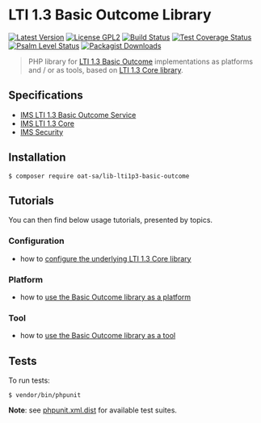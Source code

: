# LTI 1.3 Basic Outcome Library

[![Latest Version](https://img.shields.io/github/tag/oat-sa/lib-lti1p3-basic-outcome.svg?style=flat&label=release)](https://github.com/oat-sa/lib-lti1p3-basic-outcome/tags)
[![License GPL2](http://img.shields.io/badge/licence-GPL%202.0-blue.svg)](http://www.gnu.org/licenses/gpl-2.0.html)
[![Build Status](https://github.com/oat-sa/lib-lti1p3-basic-outcome/actions/workflows/build.yaml/badge.svg?branch=master)](https://github.com/oat-sa/lib-lti1p3-basic-outcome/actions)
[![Test Coverage Status](https://coveralls.io/repos/github/oat-sa/lib-lti1p3-basic-outcome/badge.svg?branch=master)](https://coveralls.io/github/oat-sa/lib-lti1p3-basic-outcome?branch=master)
[![Psalm Level Status](https://shepherd.dev/github/oat-sa/lib-lti1p3-basic-outcome/level.svg)](https://shepherd.dev/github/oat-sa/lib-lti1p3-basic-outcome)
[![Packagist Downloads](http://img.shields.io/packagist/dt/oat-sa/lib-lti1p3-basic-outcome.svg)](https://packagist.org/packages/oat-sa/lib-lti1p3-basic-outcome)

> PHP library for [LTI 1.3 Basic Outcome](https://www.imsglobal.org/spec/lti-bo/v1p1) implementations as platforms and / or as tools, based on [LTI 1.3 Core library](https://github.com/oat-sa/lib-lti1p3-core).

## Specifications

- [IMS LTI 1.3 Basic Outcome Service](https://www.imsglobal.org/spec/lti-bo/v1p1)
- [IMS LTI 1.3 Core](http://www.imsglobal.org/spec/lti/v1p3)
- [IMS Security](https://www.imsglobal.org/spec/security/v1p0)

## Installation

```console
$ composer require oat-sa/lib-lti1p3-basic-outcome
```

## Tutorials

You can then find below usage tutorials, presented by topics.

### Configuration

- how to [configure the underlying LTI 1.3 Core library](../lib-lti1p3-core/doc/quickstart/configuration.md)

### Platform

- how to [use the Basic Outcome library as a platform](doc/platform.md)

### Tool

- how to [use the Basic Outcome library as a tool](doc/tool.md)

## Tests

To run tests:

```console
$ vendor/bin/phpunit
```
**Note**: see [phpunit.xml.dist](https://github.com/oat-sa/lib-lti1p3-basic-outcome/blob/master/phpunit.xml.dist) for available test suites.